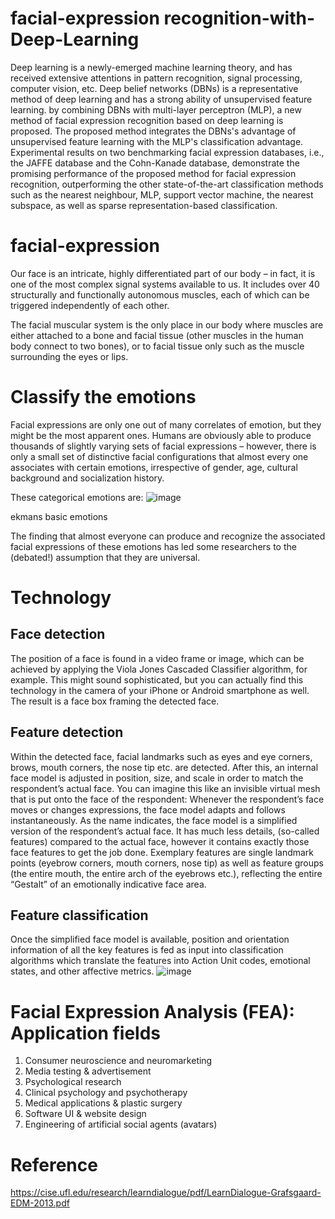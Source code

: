# facial-expression recognition-with-Deep-Learning
Deep learning is a newly-emerged machine learning theory, and has received extensive attentions in pattern recognition, signal processing, computer vision, etc. Deep belief networks (DBNs) is a representative method of deep learning and has a strong ability of unsupervised feature learning. by combining DBNs with multi-layer perceptron (MLP), a new method of facial expression recognition based on deep learning is proposed. The proposed method integrates the DBNs's advantage of unsupervised feature learning with the MLP's classification advantage. Experimental results on two benchmarking facial expression databases, i.e., the JAFFE database and the Cohn-Kanade database, demonstrate the promising performance of the proposed method for facial expression recognition, outperforming the other state-of-the-art classification methods such as the nearest neighbour, MLP, support vector machine, the nearest subspace, as well as sparse representation-based classification.

# facial-expression
Our face is an intricate, highly differentiated part of our body – in fact, it is one of the most complex signal systems available to us. It includes over 40 structurally and functionally autonomous muscles, each of which can be triggered independently of each other.

The facial muscular system is the only place in our body where muscles are either attached to a bone and facial tissue (other muscles in the human body connect to two bones), or to facial tissue only such as the muscle surrounding the eyes or lips.

# Classify the emotions
Facial expressions are only one out of many correlates of emotion, but they might be the most apparent ones. Humans are obviously able to produce thousands of slightly varying sets of facial expressions – however, there is only a small set of distinctive facial configurations that almost every one associates with certain emotions, irrespective of gender, age, cultural background and socialization history.

These categorical emotions are:
![image](https://user-images.githubusercontent.com/73308203/127771404-6f539df0-7684-4030-a881-9be9baa6865e.png)


ekmans basic emotions

The finding that almost everyone can produce and recognize the associated facial expressions of these emotions has led some researchers to the (debated!) assumption that they are universal.

# Technology 
## Face detection
The position of a face is found in a video frame or image, which can be achieved by applying the Viola Jones Cascaded Classifier algorithm, for example. This might sound sophisticated, but you can actually find this technology in the camera of your iPhone or Android smartphone as well. The result is a face box framing the detected face.
## Feature detection
Within the detected face, facial landmarks such as eyes and eye corners, brows, mouth corners, the nose tip etc. are detected. After this, an internal face model is adjusted in position, size, and scale in order to match the respondent’s actual face. You can imagine this like an invisible virtual mesh that is put onto the face of the respondent: Whenever the respondent’s face moves or changes expressions, the face model adapts and follows instantaneously. As the name indicates, the face model is a simplified version of the respondent’s actual face. It has much less details, (so-called features) compared to the actual face, however it contains exactly those face features to get the job done. Exemplary features are single landmark points (eyebrow corners, mouth corners, nose tip) as well as feature groups (the entire mouth, the entire arch of the eyebrows etc.), reflecting the entire “Gestalt” of an emotionally indicative face area.
## Feature classification
Once the simplified face model is available, position and orientation information of all the key features is fed as input into classification algorithms which translate the features into Action Unit codes, emotional states, and other affective metrics.
![image](https://user-images.githubusercontent.com/73308203/127771544-4eaa6195-a252-4243-ba5c-6f3268f7479b.png)
# Facial Expression Analysis (FEA): Application fields
1. Consumer neuroscience and neuromarketing
2. Media testing & advertisement
3. Psychological research
4. Clinical psychology and psychotherapy
5. Medical applications & plastic surgery
6. Software UI & website design
7. Engineering of artificial social agents (avatars) 

# Reference
https://cise.ufl.edu/research/learndialogue/pdf/LearnDialogue-Grafsgaard-EDM-2013.pdf
